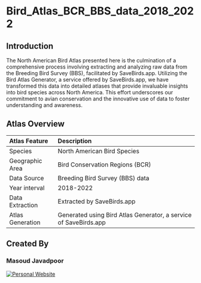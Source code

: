 # Bird_Atlas_BCR_BBS_data_2018_2022

## Introduction
The North American Bird Atlas presented here is the culmination of a comprehensive process involving extracting and analyzing raw data from the Breeding Bird Survey (BBS), facilitated by SaveBirds.app. Utilizing the Bird Atlas Generator, a service offered by SaveBirds.app, we have transformed this data into detailed atlases that provide invaluable insights into bird species across North America. This effort underscores our commitment to avian conservation and the innovative use of data to foster understanding and awareness.

## Atlas Overview
| Atlas Feature | Description                                                  |
| :---              | :---                                                             |
| Species           | North American Bird Species                                      | 
| Geographic Area   | Bird Conservation Regions (BCR)                                  | 
| Data Source      | Breeding Bird Survey (BBS) data                                  |
| Year interval     | 2018-2022                                                        | 
| Data Extraction   | Extracted by SaveBirds.app                                       |
| Atlas Generation  | Generated using Bird Atlas Generator, a service of SaveBirds.app |

## Created By
### Masoud Javadpoor 
[![Personal Website](https://img.shields.io/badge/-Masoud--javadpoor.com-0070C0?style=flat&link=https://masoud-javadpoor.com/)](https://masoud-javadpoor.com/)   


